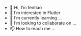 - 👋 Hi, I’m fentiao
- 👀 I’m interested in Flutter
- 🌱 I’m currently learning ...
- 💞️ I’m looking to collaborate on ...
- 📫 How to reach me ...

<!---
fentiaoflutter/fentiaoflutter is a ✨ special ✨ repository because its `README.md` (this file) appears on your GitHub profile.
You can click the Preview link to take a look at your changes.
--->
